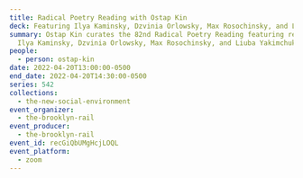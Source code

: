 ```yaml
---
title: Radical Poetry Reading with Ostap Kin
deck: Featuring Ilya Kaminsky, Dzvinia Orlowsky, Max Rosochinsky, and Liuba Yakimchuk
summary: Ostap Kin curates the 82nd Radical Poetry Reading featuring readings by
  Ilya Kaminsky, Dzvinia Orlowsky, Max Rosochinsky, and Liuba Yakimchuk.
people:
  - person: ostap-kin
date: 2022-04-20T13:00:00-0500
end_date: 2022-04-20T14:30:00-0500
series: 542
collections:
  - the-new-social-environment
event_organizer:
  - the-brooklyn-rail
event_producer:
  - the-brooklyn-rail
event_id: recGiQbUMgHcjLOQL
event_platform:
  - zoom
---
```

